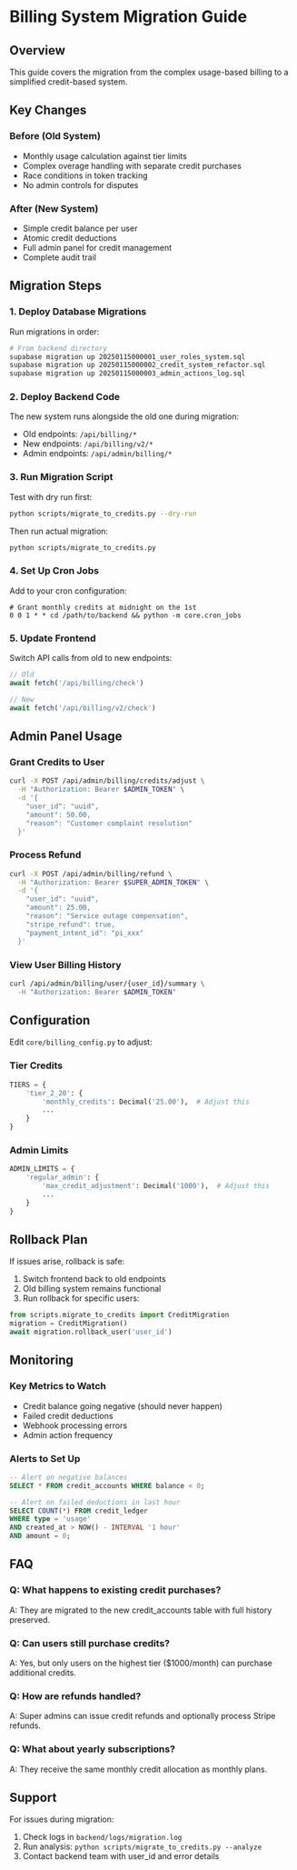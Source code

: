 # Billing System Migration Guide

## Overview
This guide covers the migration from the complex usage-based billing to a simplified credit-based system.

## Key Changes

### Before (Old System)
- Monthly usage calculation against tier limits
- Complex overage handling with separate credit purchases
- Race conditions in token tracking
- No admin controls for disputes

### After (New System)
- Simple credit balance per user
- Atomic credit deductions
- Full admin panel for credit management
- Complete audit trail

## Migration Steps

### 1. Deploy Database Migrations

Run migrations in order:
```bash
# From backend directory
supabase migration up 20250115000001_user_roles_system.sql
supabase migration up 20250115000002_credit_system_refactor.sql
supabase migration up 20250115000003_admin_actions_log.sql
```

### 2. Deploy Backend Code

The new system runs alongside the old one during migration:
- Old endpoints: `/api/billing/*`
- New endpoints: `/api/billing/v2/*`
- Admin endpoints: `/api/admin/billing/*`

### 3. Run Migration Script

Test with dry run first:
```bash
python scripts/migrate_to_credits.py --dry-run
```

Then run actual migration:
```bash
python scripts/migrate_to_credits.py
```

### 4. Set Up Cron Jobs

Add to your cron configuration:
```cron
# Grant monthly credits at midnight on the 1st
0 0 1 * * cd /path/to/backend && python -m core.cron_jobs
```

### 5. Update Frontend

Switch API calls from old to new endpoints:
```javascript
// Old
await fetch('/api/billing/check')

// New
await fetch('/api/billing/v2/check')
```

## Admin Panel Usage

### Grant Credits to User
```bash
curl -X POST /api/admin/billing/credits/adjust \
  -H "Authorization: Bearer $ADMIN_TOKEN" \
  -d '{
    "user_id": "uuid",
    "amount": 50.00,
    "reason": "Customer complaint resolution"
  }'
```

### Process Refund
```bash
curl -X POST /api/admin/billing/refund \
  -H "Authorization: Bearer $SUPER_ADMIN_TOKEN" \
  -d '{
    "user_id": "uuid",
    "amount": 25.00,
    "reason": "Service outage compensation",
    "stripe_refund": true,
    "payment_intent_id": "pi_xxx"
  }'
```

### View User Billing History
```bash
curl /api/admin/billing/user/{user_id}/summary \
  -H "Authorization: Bearer $ADMIN_TOKEN"
```

## Configuration

Edit `core/billing_config.py` to adjust:

### Tier Credits
```python
TIERS = {
    'tier_2_20': {
        'monthly_credits': Decimal('25.00'),  # Adjust this
        ...
    }
}
```

### Admin Limits
```python
ADMIN_LIMITS = {
    'regular_admin': {
        'max_credit_adjustment': Decimal('1000'),  # Adjust this
        ...
    }
}
```

## Rollback Plan

If issues arise, rollback is safe:

1. Switch frontend back to old endpoints
2. Old billing system remains functional
3. Run rollback for specific users:
```python
from scripts.migrate_to_credits import CreditMigration
migration = CreditMigration()
await migration.rollback_user('user_id')
```

## Monitoring

### Key Metrics to Watch
- Credit balance going negative (should never happen)
- Failed credit deductions
- Webhook processing errors
- Admin action frequency

### Alerts to Set Up
```sql
-- Alert on negative balances
SELECT * FROM credit_accounts WHERE balance < 0;

-- Alert on failed deductions in last hour
SELECT COUNT(*) FROM credit_ledger 
WHERE type = 'usage' 
AND created_at > NOW() - INTERVAL '1 hour'
AND amount = 0;
```

## FAQ

### Q: What happens to existing credit purchases?
A: They are migrated to the new credit_accounts table with full history preserved.

### Q: Can users still purchase credits?
A: Yes, but only users on the highest tier ($1000/month) can purchase additional credits.

### Q: How are refunds handled?
A: Super admins can issue credit refunds and optionally process Stripe refunds.

### Q: What about yearly subscriptions?
A: They receive the same monthly credit allocation as monthly plans.

## Support

For issues during migration:
1. Check logs in `backend/logs/migration.log`
2. Run analysis: `python scripts/migrate_to_credits.py --analyze`
3. Contact backend team with user_id and error details 